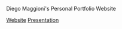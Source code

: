 Diego Maggioni's Personal Portfolio Website

[Website](https://diegomaggioni.netlify.app)
[Presentation](/assets/Presentazione_portfolio.pdf) 